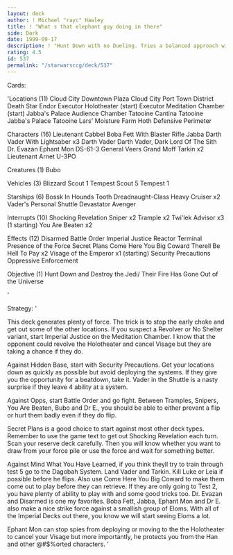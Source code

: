 ```yaml
---
layout: deck
author: ! Michael "rayc" Hawley
title: ! "What s that elephant guy doing in there"
side: Dark
date: 1999-09-17
description: ! "Hunt Down with no Dueling. Tries a balanced approach with Imperial Power and an alien surprise."
rating: 4.5
id: 537
permalink: "/starwarsccg/deck/537"
---
```

Cards: 

'Locations (11)
Cloud City Downtown Plaza
Cloud City Port Town District
Death Star
Endor
Executor Holotheater (start)
Executor Meditation Chamber (start)
Jabba's Palace Audience Chamber
Tatooine Cantina
Tatooine Jabba's Palace
Tatooine Lars' Moisture Farm
Hoth Defensive Perimeter

Characters (16)
Lieutenant Cabbel
Boba Fett With Blaster Rifle
Jabba
Darth Vader With Lightsaber x3
Darth Vader
Darth Vader, Dark Lord Of The Sith
Dr. Evazan
Ephant Mon
DS-61-3
General Veers
Grand Moff Tarkin x2
Lieutenant Arnet
U-3PO

Creatures (1)
Bubo

Vehicles (3)
Blizzard Scout 1
Tempest Scout 5
Tempest 1

Starships (6)
Bossk In Hounds Tooth
Dreadnaught-Class Heavy Cruiser x2
Vader's Personal Shuttle
Devastator
Avenger

Interrupts (10)
Shocking Revelation
Sniper x2
Trample x2
Twi'lek Advisor x3 (1 starting)
You Are Beaten x2

Effects (12)
Disarmed
Battle Order
Imperial Justice
Reactor Terminal
Presence of the Force
Secret Plans
Come Here You Big Coward
Therell Be Hell To Pay x2
Visage of the Emperor x1 (starting)
Security Precautions
Oppressive Enforcement

Objective (1)
Hunt Down and Destroy the Jedi/ Their Fire Has Gone Out of the Universe

'

Strategy: '

This deck generates plenty of force. The trick is to stop the early choke and get out some of the other locations. If you suspect a Revolver or No Shelter variant, start Imperial Justice on the Meditation Chamber. I know that the opponent could revolve the Holotheater and cancel Visage but they are taking a chance if they do.

Against Hidden Base, start with Security Precautions. Get your locations down as quickly as possible but avoid deploying the systems.  If they give you the opportunity for a beatdown, take it. Vader in the Shuttle is a nasty surprise if they leave 4 ability at a system.

Against Opps, start Battle Order and go fight. Between Tramples, Snipers, You Are Beaten, Bubo and Dr E., you should be able to either prevent a flip or hurt them badly even if they do flip.

Secret Plans is a good choice to start against most other deck types. Remember to use the game text to get out Shocking Revelation each turn. Scan your reserve deck carefully. Then you will know whether you want to draw from your force pile or use the force and wait for something better.

Against Mind What You Have Learned, if you think theyll try to train through test 5 go to the Dagobah System. Land Vader and Tarkin. Kill Luke or Leia if possible before he flips.  Also use Come Here You Big Coward to make them come out to play before they can retrieve. If they are only going to Test 2, you have plenty of ability to play with and some good tricks too. Dr. Evazan and Disarmed is one my favorites. Boba Fett, Jabba, Ephant Mon and Dr E. also make a nice strike force against a smallish group of Eloms.  With all of the Imperial Decks out there, you know we will start seeing Eloms a lot.

Ephant Mon can stop spies from deploying or moving to the the Holotheater to cancel your Visage but more importantly, he protects you from the Han and other @#$%orted characters.
'
